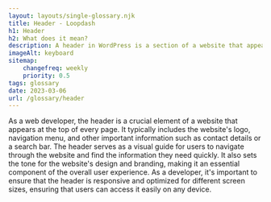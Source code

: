 ```yaml
--- 
layout: layouts/single-glossary.njk
title: Header - Loopdash
h1: Header
h2: What does it mean?
description: A header in WordPress is a section of a website that appears at the top of every page and contains important information such as the site's logo, navigation menu, and contact information.
imageAlt: keyboard
sitemap:
	changefreq: weekly
	priority: 0.5
tags: glossary
date: 2023-03-06
url: /glossary/header
---
```


As a web developer, the header is a crucial element of a website that appears at the top of every page. It typically includes the website's logo, navigation menu, and other important information such as contact details or a search bar. The header serves as a visual guide for users to navigate through the website and find the information they need quickly. It also sets the tone for the website's design and branding, making it an essential component of the overall user experience. As a developer, it's important to ensure that the header is responsive and optimized for different screen sizes, ensuring that users can access it easily on any device.
